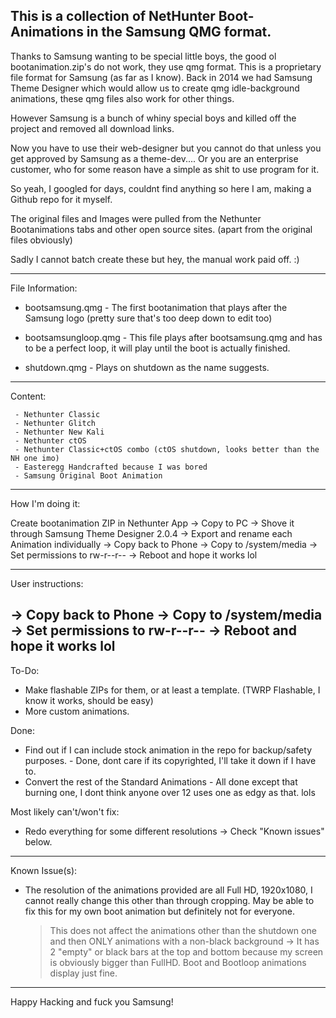 This is a collection of NetHunter Boot-Animations in the Samsung QMG format.
----------------------------------------------------------------------------------------------------------------------------------

Thanks to Samsung wanting to be special little boys, the good ol bootanimation.zip's do not work, they use qmg format.
This is a proprietary file format for Samsung (as far as I know). 
Back in 2014 we had Samsung Theme Designer which would allow us to create qmg idle-background animations, these qmg files also work for other things.

However Samsung is a bunch of whiny special boys and killed off the project and removed all download links. 

Now you have to use their web-designer but you cannot do that unless you get approved by Samsung as a theme-dev.... Or you are an enterprise customer, who for some reason have a simple as shit to use program for it.

So yeah, I googled for days, couldnt find anything so here I am, making a Github repo for it myself. 

The original files and Images were pulled from the Nethunter Bootanimations tabs and other open source sites. (apart from the original files obviously)


Sadly I cannot batch create these but hey, the manual work paid off. :)

----------------------------------------------------------------------------------------------------------------------------------

File Information:

- bootsamsung.qmg - The first bootanimation that plays after the Samsung logo (pretty sure that's too deep down to edit too)

- bootsamsungloop.qmg - This file plays after bootsamsung.qmg and has to be a perfect loop, it will play until the boot is actually finished.

- shutdown.qmg - Plays on shutdown as the name suggests.

----------------------------------------------------------------------------------------------------------------------------------

Content:

     - Nethunter Classic 
     - Nethunter Glitch
     - Nethunter New Kali
     - Nethunter ctOS
     - Nethunter Classic+ctOS combo (ctOS shutdown, looks better than the NH one imo)
     - Easteregg Handcrafted because I was bored
     - Samsung Original Boot Animation

----------------------------------------------------------------------------------------------------------------------------------

How I'm doing it:

Create bootanimation ZIP in Nethunter App 
-> Copy to PC 
-> Shove it through Samsung Theme Designer 2.0.4 
-> Export and rename each Animation individually 
-> Copy back to Phone 
-> Copy to /system/media 
-> Set permissions to rw-r--r-- 
-> Reboot and hope it works lol

----------------------------------------------------------------------------------------------------------------------------------

 User instructions:
 
-> Copy back to Phone 
-> Copy to /system/media 
-> Set permissions to rw-r--r-- 
-> Reboot and hope it works lol
----------------------------------------------------------------------------------------------------------------------------------

To-Do:
- Make flashable ZIPs for them, or at least a template. (TWRP Flashable, I know it works, should be easy)
- More custom animations. 



Done:
- Find out if I can include stock animation in the repo for backup/safety purposes. - Done, dont care if its copyrighted, I'll take it down if I have to.
- Convert the rest of the Standard Animations - All done except that burning one, I dont think anyone over 12 uses one as edgy as that. lols



Most likely can't/won't fix:
- Redo everything for some different resolutions -> Check "Known issues" below.

----------------------------------------------------------------------------------------------------------------------------------

Known Issue(s):

- The resolution of the animations provided are all Full HD, 1920x1080, I cannot really change this other than through cropping. May be able to fix this for my own boot animation but definitely not for everyone.
     > This does not affect the animations other than the shutdown one and then ONLY animations with a non-black background -> It has 2 "empty" or black bars at the top and bottom because my screen is obviously bigger than FullHD. Boot and Bootloop animations display just fine.

----------------------------------------------------------------------------------------------------------------------------------

Happy Hacking and fuck you Samsung!







